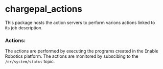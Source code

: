 # chargepal_actions

This package hosts the action servers to perform varions actions linked to its job description.

### Actions:
The actions are performed by executing the programs created in the Enable Robotics platform. The actions are monitored by subscibing to the `/er/system/status` topic.
